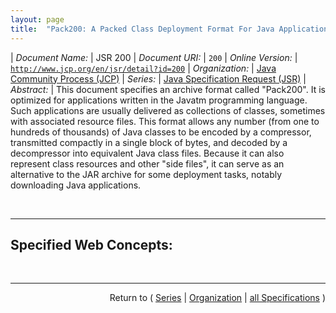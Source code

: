 ```yaml
---
layout: page
title:  "Pack200: A Packed Class Deployment Format For Java Applications"
---
```


| *Document Name:* | JSR 200
| *Document URI:* | `200`
| *Online Version:* | [`http://www.jcp.org/en/jsr/detail?id=200`](http://www.jcp.org/en/jsr/detail?id=200)
| *Organization:* | [Java Community Process (JCP)](..  "List of specification series by this organization")
| *Series:* | [Java Specification Request (JSR)](.  "List of specifications in this series")
| *Abstract:* | This document specifies an archive format called "Pack200". It is optimized for applications written in the Javatm programming language. Such applications are usually delivered as collections of classes, sometimes with associated resource files. This format allows any number (from one to hundreds of thousands) of Java classes to be encoded by a compressor, transmitted compactly in a single block of bytes, and decoded by a decompressor into equivalent Java class files. Because it can also represent class resources and other "side files", it can serve as an alternative to the JAR archive for some deployment tasks, notably downloading Java applications.

<br/>
<hr/>

## Specified Web Concepts:



<br/>
<hr/>

<p style="text-align: right">Return to ( <a href="./">Series</a> | <a href="../">Organization</a> | <a href="../../">all Specifications</a> )</p>
